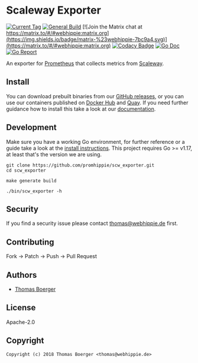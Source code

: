 # Scaleway Exporter

[![Current Tag](https://img.shields.io/github/v/tag/promhippie/scw_exporter?sort=semver)](https://github.com/promhippie/prometheus-scw-sd) [![General Build](https://github.com/promhippie/scw_exporter/actions/workflows/general.yml/badge.svg)](https://github.com/promhippie/scw_exporter/actions/workflows/general.yml) [![Join the Matrix chat at https://matrix.to/#/#webhippie:matrix.org](https://img.shields.io/badge/matrix-%23webhippie-7bc9a4.svg)](https://matrix.to/#/#webhippie:matrix.org) [![Codacy Badge](https://app.codacy.com/project/badge/Grade/af9b80ac46294ac9a52d823e991eb4e9)](https://www.codacy.com/gh/promhippie/scw_exporter/dashboard?utm_source=github.com&amp;utm_medium=referral&amp;utm_content=promhippie/scw_exporter&amp;utm_campaign=Badge_Grade) [![Go Doc](https://godoc.org/github.com/promhippie/scw_exporter?status.svg)](http://godoc.org/github.com/promhippie/scw_exporter) [![Go Report](http://goreportcard.com/badge/github.com/promhippie/scw_exporter)](http://goreportcard.com/report/github.com/promhippie/scw_exporter)

An exporter for [Prometheus][prometheus] that collects metrics from
[Scaleway][scaleway].

## Install

You can download prebuilt binaries from our [GitHub releases][releases], or you
can use our containers published on [Docker Hub][dockerhub] and [Quay][quayio].
If you need further guidance how to install this take a look at our
[documentation][docs].

## Development

Make sure you have a working Go environment, for further reference or a guide
take a look at the [install instructions][golang]. This project requires
Go >= v1.17, at least that's the version we are using.

```console
git clone https://github.com/promhippie/scw_exporter.git
cd scw_exporter

make generate build

./bin/scw_exporter -h
```

## Security

If you find a security issue please contact
[thomas@webhippie.de](mailto:thomas@webhippie.de) first.

## Contributing

Fork -> Patch -> Push -> Pull Request

## Authors

-   [Thomas Boerger](https://github.com/tboerger)

## License

Apache-2.0

## Copyright

```console
Copyright (c) 2018 Thomas Boerger <thomas@webhippie.de>
```

[prometheus]: https://prometheus.io
[scaleway]: https://cloud.scaleway.com
[releases]: https://github.com/promhippie/scw_exporter/releases
[dockerhub]: https://hub.docker.com/r/promhippie/scw-exporter/tags/
[quayio]: https://quay.io/repository/promhippie/scw-exporter?tab=tags
[docs]: https://promhippie.github.io/scw_exporter/#getting-started
[golang]: http://golang.org/doc/install.html
